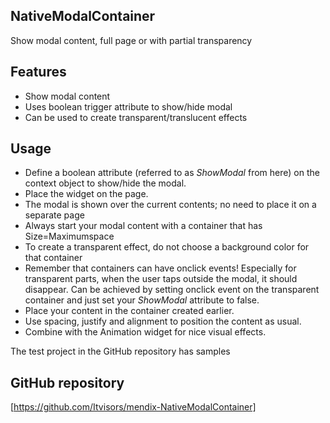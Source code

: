 ## NativeModalContainer
Show modal content, full page or with partial transparency 

## Features
- Show modal content
- Uses boolean trigger attribute to show/hide modal
- Can be used to create transparent/translucent effects

## Usage
- Define a boolean attribute (referred to as _ShowModal_ from here) on the context object to show/hide the modal.
- Place the widget on the page.
- The modal is shown over the current contents; no need to place it on a separate page
- Always start your modal content with a container that has Size=Maximumspace
- To create a transparent effect, do not choose a background color for that container
- Remember that containers can have onclick events! Especially for transparent parts, when the user taps outside the modal, it should disappear. Can be achieved by setting onclick event on the transparent container and just set your _ShowModal_ attribute to false.
- Place your content in the container created earlier.
- Use spacing, justify and alignment to position the content as usual.
- Combine with the Animation widget for nice visual effects.

The test project in the GitHub repository has samples

## GitHub repository
[https://github.com/Itvisors/mendix-NativeModalContainer]

